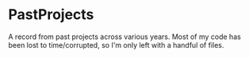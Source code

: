 # PastProjects
A record from past projects across various years. Most of my code has been lost to time/corrupted, so I'm only left with a handful of files.

